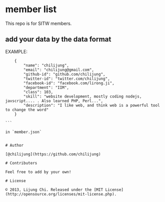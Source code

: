 # member list

This repo is for SITW members.


## add your data by the data format

EXAMPLE:

````
    { 
        "name": "chilijung",
        "email": "chilijung@gmail.com",
        "github-id": "github.com/chilijung",
        "twitter-id": "twitter.com/chilijung",
        "facebook-id": "facebook.com/lirong.ji",
        "department": "IIM",
        "class": 103,
        "skill": "website development, mostly coding nodejs, javscript.... . Also learned PHP, Perl...",
        "description": "I like web, and think web is a powerful tool to change the word"
    }

```

in `member.json`


# Author

[@chilijung](https://github.com/chilijung)

# Contributers

Feel free to add by your own!

# License

© 2013, Lijung Chi. Released under the [MIT License](http://opensource.org/licenses/mit-license.php).
